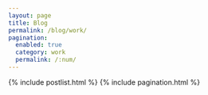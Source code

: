 ```yaml
---
layout: page
title: Blog
permalink: /blog/work/
pagination:
  enabled: true
  category: work
  permalink: /:num/
---
```


{% include postlist.html %}
{% include pagination.html %}
